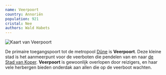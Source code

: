 ```yaml
---
name: Veerpoort
country: Annoriën
population: 921
cristal: Nee
authors: Wald Habets
---
```


![Kaart van Veerpoort](/static/img/wiki/veerpoort.png)

De primaire toegangspoort tot de metropool [Dûne](/wiki/cities/dune) is **Veerpoort**. Deze kleine stad is het aanmeerpunt voor de veerboten die pendelen van en naar [de Stad van Koper](/wiki/cities/dune). **Veerpoort** is gewoonlijk overlopen door reizigers, en haar vele herbergen bieden onderdak aan allen die op de veerboot wachten.